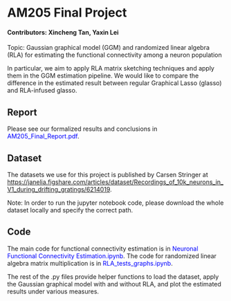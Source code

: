 # AM205 Final Project
#### Contributors: Xincheng Tan, Yaxin Lei
Topic: Gaussian graphical model (GGM) and randomized linear algebra (RLA) for estimating the functional connectivity 
among a neuron population

In particular, we aim to apply RLA matrix sketching techniques and apply them in the GGM estimation pipeline. 
We would like to compare the difference in the estimated result between regular Graphical Lasso (glasso) and RLA-infused glasso. 


## Report
Please see our formalized results and conclusions in <font color=blue>AM205_Final_Report.pdf</font>.


## Dataset
The datasets we use for this project is published by Carsen Stringer at 
https://janelia.figshare.com/articles/dataset/Recordings_of_10k_neurons_in_V1_during_drifting_gratings/6214019.  

Note: In order to run the jupyter notebook code, please download the whole dataset locally and specify the correct path.


## Code
The main code for functional connectivity estimation is in <font color=blue>Neuronal Functional Connectivity Estimation.ipynb</font>.
The code for randomized linear algebra matrix multiplication is in <font color=blue>RLA_tests_graphs.ipynb</font>.  
  
The rest of the .py files provide helper functions to load the dataset,
apply the Gaussian graphical model with and without RLA, and plot the estimated results under various measures.
